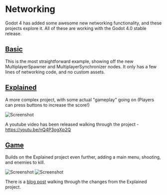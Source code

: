 # Networking
Godot 4 has added some awesome new networking functionality, and these projects explore it.
All of these are working with the Godot 4.0 stable release.

## [Basic](https://github.com/MitchReidNZ/Godot-Things/tree/main/Networking/Basic)
This is the most straightforward example, showing off the new MultiplayerSpawner and MultiplayerSynchronizer nodes. It only has a few lines of networking code, and no custom assets.

## [Explained](https://github.com/MitchReidNZ/Godot-Things/tree/main/Networking/Explained)
A more complex project, with some actual "gameplay" going on (Players can press buttons to increase the score!)

![Screenshot](https://github.com/MitchMakesThings/Godot-Things/blob/main/Networking/Explained/Screenshots/220.png)

A youtube video has been released walking through the project - https://youtu.be/nQ4P3ogXp2Q

## [Game](https://github.com/MitchReidNZ/Godot-Things/tree/main/Networking/Game)
Builds on the Explained project even further, adding a main menu, shooting, and enemies to kill.

![Screenshot](https://github.com/MitchMakesThings/Godot-Things/blob/main/Networking/Game/Screenshots/main_menu.png)
![Screenshot](https://github.com/MitchMakesThings/Godot-Things/blob/main/Networking/Game/Screenshots/gameplay.png)

There is a [blog post](https://mitchmakesthings.online/godot/networking/2023/02/19/networking-game.html) walking through the changes from the Explained project.